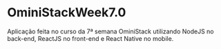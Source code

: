 # OminiStackWeek7.0
Aplicação feita no curso da 7ª semana OminiStack utilizando NodeJS no back-end, ReactJS no front-end e React Native no mobile.
